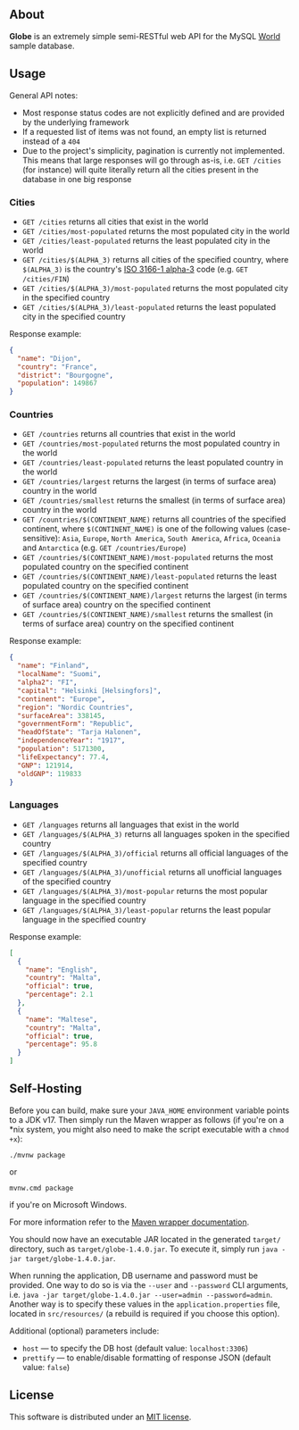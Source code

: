 ## About
**Globe** is an extremely simple semi-RESTful web API for the MySQL
[World](https://dev.mysql.com/doc/world-setup/en/world-setup-installation.html) sample database.

## Usage
General API notes:
* Most response status codes are not explicitly defined and are provided by the underlying framework
* If a requested list of items was not found, an empty list is returned instead of a `404`
* Due to the project's simplicity, pagination is currently not implemented. This means that large responses will go through as-is, i.e.
  `GET /cities` (for instance) will quite literally return all the cities present in the database in one big response

### Cities
* `GET /cities` returns all cities that exist in the world
* `GET /cities/most-populated` returns the most populated city in the world
* `GET /cities/least-populated` returns the least populated city in the world
* `GET /cities/$(ALPHA_3)` returns all cities of the specified country, where `$(ALPHA_3)` is the country's
  [ISO 3166-1 alpha-3](https://www.iso.org/iso-3166-country-codes.html) code (e.g. `GET /cities/FIN`)
* `GET /cities/$(ALPHA_3)/most-populated` returns the most populated city in the specified country
* `GET /cities/$(ALPHA_3)/least-populated` returns the least populated city in the specified country

Response example:
```json
{
  "name": "Dijon",
  "country": "France",
  "district": "Bourgogne",
  "population": 149867
}
```

### Countries
* `GET /countries` returns all countries that exist in the world
* `GET /countries/most-populated` returns the most populated country in the world
* `GET /countries/least-populated` returns the least populated country in the world
* `GET /countries/largest` returns the largest (in terms of surface area) country in the world
* `GET /countries/smallest` returns the smallest (in terms of surface area) country in the world
* `GET /countries/$(CONTINENT_NAME)` returns all countries of the specified continent, where `$(CONTINENT_NAME)` is one of the following
  values (case-sensitive): `Asia`, `Europe`, `North America`, `South America`, `Africa`, `Oceania` and `Antarctica` (e.g.
  `GET /countries/Europe`)
* `GET /countries/$(CONTINENT_NAME)/most-populated` returns the most populated country on the specified continent
* `GET /countries/$(CONTINENT_NAME)/least-populated` returns the least populated country on the specified continent
* `GET /countries/$(CONTINENT_NAME)/largest` returns the largest (in terms of surface area) country on the specified continent
* `GET /countries/$(CONTINENT_NAME)/smallest` returns the smallest (in terms of surface area) country on the specified continent

Response example:
```json
{
  "name": "Finland",
  "localName": "Suomi",
  "alpha2": "FI",
  "capital": "Helsinki [Helsingfors]",
  "continent": "Europe",
  "region": "Nordic Countries",
  "surfaceArea": 338145,
  "governmentForm": "Republic",
  "headOfState": "Tarja Halonen",
  "independenceYear": "1917",
  "population": 5171300,
  "lifeExpectancy": 77.4,
  "GNP": 121914,
  "oldGNP": 119833
}
```

### Languages
* `GET /languages` returns all languages that exist in the world
* `GET /languages/$(ALPHA_3)` returns all languages spoken in the specified country
* `GET /languages/$(ALPHA_3)/official` returns all official languages of the specified country
* `GET /languages/$(ALPHA_3)/unofficial` returns all unofficial languages of the specified country
* `GET /languages/$(ALPHA_3)/most-popular` returns the most popular language in the specified country
* `GET /languages/$(ALPHA_3)/least-popular` returns the least popular language in the specified country

Response example:
```json
[
  {
    "name": "English",
    "country": "Malta",
    "official": true,
    "percentage": 2.1
  },
  {
    "name": "Maltese",
    "country": "Malta",
    "official": true,
    "percentage": 95.8
  }
]
```

## Self-Hosting
Before you can build, make sure your `JAVA_HOME` environment variable points to a JDK v17. Then simply run the Maven wrapper as follows 
(if you're on a *nix system, you might also need to make the script executable with a `chmod +x`):

```shell
./mvnw package
```

or 

```shell
mvnw.cmd package
```

if you're on Microsoft Windows.

For more information refer to the [Maven wrapper documentation](https://maven.apache.org/wrapper/).

You should now have an executable JAR located in the generated `target/` directory, such as `target/globe-1.4.0.jar`. To execute it, simply
run `java -jar target/globe-1.4.0.jar`.

When running the application, DB username and password must be provided. One way to do so is via the `--user` and `--password` CLI
arguments, i.e. `java -jar target/globe-1.4.0.jar --user=admin --password=admin`. Another way is to specify these values in the
`application.properties` file, located in `src/resources/` (a rebuild is required if you choose this option).

Additional (optional) parameters include:
* `host` — to specify the DB host (default value: `localhost:3306`)
* `prettify` — to enable/disable formatting of response JSON (default value: `false`)

## License
This software is distributed under an [MIT license](LICENSE).
